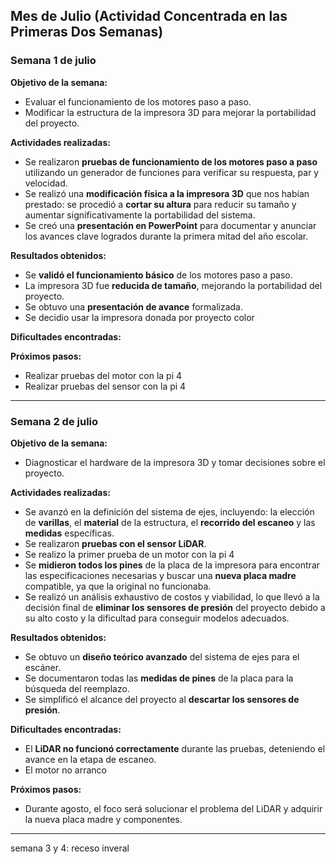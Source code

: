 
## Mes de Julio (Actividad Concentrada en las Primeras Dos Semanas)

### Semana 1 de julio

**Objetivo de la semana:**
* Evaluar el funcionamiento de los motores paso a paso.
* Modificar la estructura de la impresora 3D para mejorar la portabilidad del proyecto.

**Actividades realizadas:**
* Se realizaron **pruebas de funcionamiento de los motores paso a paso** utilizando un generador de funciones para verificar su respuesta, par y velocidad.
* Se realizó una **modificación física a la impresora 3D** que nos habían prestado: se procedió a **cortar su altura** para reducir su tamaño y aumentar significativamente la portabilidad del sistema.
* Se creó una **presentación en PowerPoint** para documentar y anunciar los avances clave logrados durante la primera mitad del año escolar.

**Resultados obtenidos:**
* Se **validó el funcionamiento básico** de los motores paso a paso.
* La impresora 3D fue **reducida de tamaño**, mejorando la portabilidad del proyecto.
* Se obtuvo una **presentación de avance** formalizada.
* Se decidio usar la impresora donada por proyecto color

**Dificultades encontradas:**

**Próximos pasos:**
-  Realizar pruebas del motor con la pi 4
-  Realizar pruebas del sensor con la pi 4
---

### Semana 2 de julio

**Objetivo de la semana:**
* Diagnosticar el hardware de la impresora 3D y tomar decisiones sobre el proyecto.

**Actividades realizadas:**
* Se avanzó en la definición del sistema de ejes, incluyendo: la elección de **varillas**, el **material** de la estructura, el **recorrido del escaneo** y las **medidas** específicas.
* Se realizaron **pruebas con el sensor LiDAR**.
* Se realizo la primer prueba de un motor con la pi 4
* Se **midieron todos los pines** de la placa de la impresora para encontrar las especificaciones necesarias y buscar una **nueva placa madre** compatible, ya que la original no funcionaba.
* Se realizó un análisis exhaustivo de costos y viabilidad, lo que llevó a la decisión final de **eliminar los sensores de presión** del proyecto debido a su alto costo y la dificultad para conseguir modelos adecuados.

**Resultados obtenidos:**
* Se obtuvo un **diseño teórico avanzado** del sistema de ejes para el escáner.
* Se documentaron todas las **medidas de pines** de la placa para la búsqueda del reemplazo.
* Se simplificó el alcance del proyecto al **descartar los sensores de presión**.

**Dificultades encontradas:**
* El **LiDAR no funcionó correctamente** durante las pruebas, deteniendo el avance en la etapa de escaneo.
* El motor no arranco

**Próximos pasos:**
* Durante agosto, el foco será solucionar el problema del LiDAR y adquirir la nueva placa madre y componentes.

---

semana 3 y 4: receso inveral 

